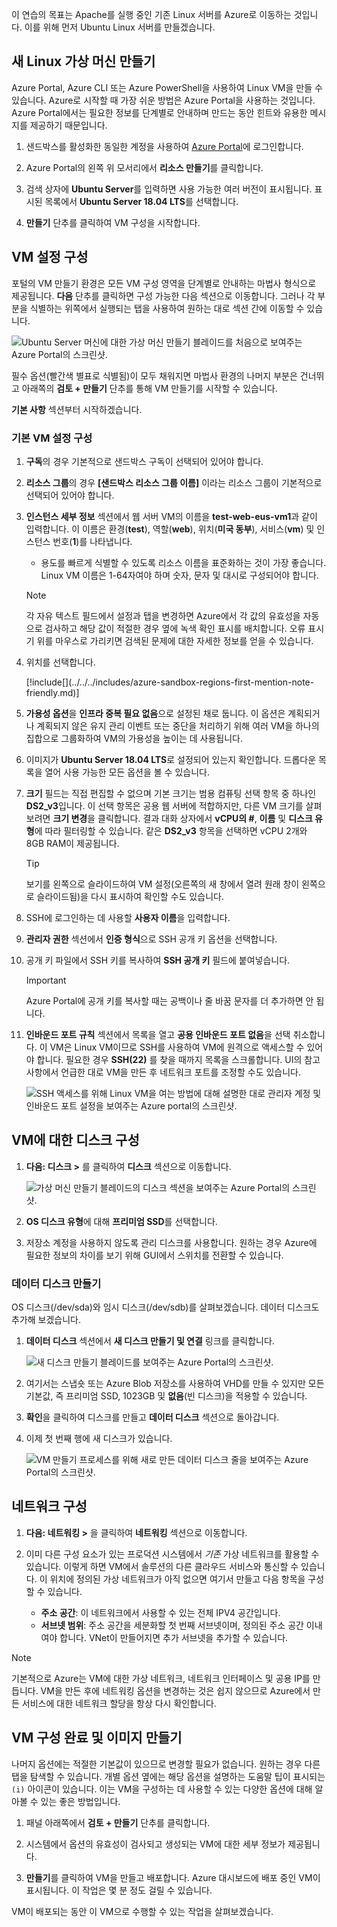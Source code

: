 이 연습의 목표는 Apache를 실행 중인 기존 Linux 서버를 Azure로 이동하는 것입니다. 이를 위해 먼저 Ubuntu Linux 서버를 만들겠습니다.

## <a name="create-a-new-linux-virtual-machine"></a>새 Linux 가상 머신 만들기

Azure Portal, Azure CLI 또는 Azure PowerShell을 사용하여 Linux VM을 만들 수 있습니다. Azure로 시작할 때 가장 쉬운 방법은 Azure Portal을 사용하는 것입니다. Azure Portal에서는 필요한 정보를 단계별로 안내하며 만드는 동안 힌트와 유용한 메시지를 제공하기 때문입니다.

1. 샌드박스를 활성화한 동일한 계정을 사용하여 [Azure Portal](https://portal.azure.com/learn.docs.microsoft.com?azure-portal=true)에 로그인합니다.

1. Azure Portal의 왼쪽 위 모서리에서 **리소스 만들기**를 클릭합니다.

1. 검색 상자에 **Ubuntu Server**를 입력하면 사용 가능한 여러 버전이 표시됩니다. 표시된 목록에서 **Ubuntu Server 18.04 LTS**를 선택합니다.

1. **만들기** 단추를 클릭하여 VM 구성을 시작합니다.

## <a name="configure-the-vm-settings"></a>VM 설정 구성

포털의 VM 만들기 환경은 모든 VM 구성 영역을 단계별로 안내하는 마법사 형식으로 제공됩니다. **다음** 단추를 클릭하면 구성 가능한 다음 섹션으로 이동합니다. 그러나 각 부분을 식별하는 위쪽에서 실행되는 탭을 사용하여 원하는 대로 섹션 간에 이동할 수 있습니다.

![Ubuntu Server 머신에 대한 가상 머신 만들기 블레이드를 처음으로 보여주는 Azure Portal의 스크린샷.](../media/3-azure-portal-create-vm.png)

필수 옵션(빨간색 별표로 식별됨)이 모두 채워지면 마법사 환경의 나머지 부분은 건너뛰고 아래쪽의 **검토 + 만들기** 단추를 통해 VM 만들기를 시작할 수 있습니다.

**기본 사항** 섹션부터 시작하겠습니다.

### <a name="configure-basic-vm-settings"></a>기본 VM 설정 구성

1. **구독**의 경우 기본적으로 샌드박스 구독이 선택되어 있어야 합니다.

1. **리소스 그룹**의 경우 **<rgn>[샌드박스 리소스 그룹 이름]</rgn>** 이라는 리소스 그룹이 기본적으로 선택되어 있어야 합니다.

1. **인스턴스 세부 정보** 섹션에서 웹 서버 VM의 이름을 **test-web-eus-vm1**과 같이 입력합니다. 이 이름은 환경(**test**), 역할(**web**), 위치(**미국 동부**), 서비스(**vm**) 및 인스턴스 번호(**1**)를 나타냅니다.
    - 용도를 빠르게 식별할 수 있도록 리소스 이름을 표준화하는 것이 가장 좋습니다. Linux VM 이름은 1-64자여야 하며 숫자, 문자 및 대시로 구성되어야 합니다.

    > [!NOTE]
    > 각 자유 텍스트 필드에서 설정과 탭을 변경하면 Azure에서 각 값의 유효성을 자동으로 검사하고 해당 값이 적절한 경우 옆에 녹색 확인 표시를 배치합니다. 오류 표시기 위를 마우스로 가리키면 검색된 문제에 대한 자세한 정보를 얻을 수 있습니다.

1. 위치를 선택합니다.

    <!-- Resource selection --> [!include[](../../../includes/azure-sandbox-regions-first-mention-note-friendly.md)]

1. **가용성 옵션**을 **인프라 중복 필요 없음**으로 설정된 채로 둡니다. 이 옵션은 계획되거나 계획되지 않은 유지 관리 이벤트 또는 중단을 처리하기 위해 여러 VM을 하나의 집합으로 그룹화하여 VM의 가용성을 높이는 데 사용됩니다.

1. 이미지가 **Ubuntu Server 18.04 LTS**로 설정되어 있는지 확인합니다. 드롭다운 목록을 열어 사용 가능한 모든 옵션을 볼 수 있습니다.

1. **크기** 필드는 직접 편집할 수 없으며 기본 크기는 범용 컴퓨팅 선택 항목 중 하나인 **DS2_v3**입니다. 이 선택 항목은 공용 웹 서버에 적합하지만, 다른 VM 크기를 살펴보려면 **크기 변경**을 클릭합니다. 결과 대화 상자에서 **vCPU의 #**, **이름** 및 **디스크 유형**에 따라 필터링할 수 있습니다. 같은 **DS2_v3** 항목을 선택하면 vCPU 2개와 8GB RAM이 제공됩니다.

    > [!TIP]
    > 보기를 왼쪽으로 슬라이드하여 VM 설정(오른쪽의 새 창에서 열려 원래 창이 왼쪽으로 슬라이드됨)을 다시 표시하여 확인할 수도 있습니다.

1. SSH에 로그인하는 데 사용할 **사용자 이름**을 입력합니다.

1. **관리자 권한** 섹션에서 **인증 형식**으로 SSH 공개 키 옵션을 선택합니다.

1. 공개 키 파일에서 SSH 키를 복사하여 **SSH 공개 키** 필드에 붙여넣습니다.

    > [!IMPORTANT]
    > Azure Portal에 공개 키를 복사할 때는 공백이나 줄 바꿈 문자를 더 추가하면 안 됩니다.

1. **인바운드 포트 규칙** 섹션에서 목록을 열고 **공용 인바운드 포트 없음**을 선택 취소합니다. 이 VM은 Linux VM이므로 SSH를 사용하여 VM에 원격으로 액세스할 수 있어야 합니다. 필요한 경우 **SSH(22)** 를 찾을 때까지 목록을 스크롤합니다. UI의 참고 사항에서 언급한 대로 VM을 만든 후 네트워크 포트를 조정할 수도 있습니다.

    ![SSH 액세스를 위해 Linux VM을 여는 방법에 대해 설명한 대로 관리자 계정 및 인바운드 포트 설정을 보여주는 Azure portal의 스크린샷.](../media/3-open-ports.png)

## <a name="configure-disks-for-the-vm"></a>VM에 대한 디스크 구성

1. **다음: 디스크 >** 를 클릭하여 **디스크** 섹션으로 이동합니다.

    ![가상 머신 만들기 블레이드의 디스크 섹션을 보여주는 Azure Portal의 스크린샷.](../media/3-configure-disks.png)

1. **OS 디스크 유형**에 대해 **프리미엄 SSD**를 선택합니다.

1. 저장소 계정을 사용하지 않도록 관리 디스크를 사용합니다. 원하는 경우 Azure에 필요한 정보의 차이를 보기 위해 GUI에서 스위치를 전환할 수 있습니다.

### <a name="create-a-data-disk"></a>데이터 디스크 만들기

OS 디스크(/dev/sda)와 임시 디스크(/dev/sdb)를 살펴보겠습니다. 데이터 디스크도 추가해 보겠습니다.

1. **데이터 디스크** 섹션에서 **새 디스크 만들기 및 연결** 링크를 클릭합니다.

    ![새 디스크 만들기 블레이드를 보여주는 Azure Portal의 스크린샷.](../media/3-add-data-disk.png)

1. 여기서는 스냅숏 또는 Azure Blob 저장소를 사용하여 VHD를 만들 수 있지만 모든 기본값, 즉 프리미엄 SSD, 1023GB 및 **없음**(빈 디스크)을 적용할 수 있습니다.

1. **확인**을 클릭하여 디스크를 만들고 **데이터 디스크** 섹션으로 돌아갑니다.

1. 이제 첫 번째 행에 새 디스크가 있습니다.

    ![VM 만들기 프로세스를 위해 새로 만든 데이터 디스크 줄을 보여주는 Azure Portal의 스크린샷.](../media/3-new-disk.png)

## <a name="configure-the-network"></a>네트워크 구성

1. **다음: 네트워킹 >** 을 클릭하여 **네트워킹** 섹션으로 이동합니다.

1. 이미 다른 구성 요소가 있는 프로덕션 시스템에서 _기존_ 가상 네트워크를 활용할 수 있습니다. 이렇게 하면 VM에서 솔루션의 다른 클라우드 서비스와 통신할 수 있습니다. 이 위치에 정의된 가상 네트워크가 아직 없으면 여기서 만들고 다음 항목을 구성할 수 있습니다.
    - **주소 공간**: 이 네트워크에서 사용할 수 있는 전체 IPV4 공간입니다.
    - **서브넷 범위**: 주소 공간을 세분화할 첫 번째 서브넷이며, 정의된 주소 공간 이내여야 합니다. VNet이 만들어지면 추가 서브넷을 추가할 수 있습니다.

> [!NOTE]
> 기본적으로 Azure는 VM에 대한 가상 네트워크, 네트워크 인터페이스 및 공용 IP를 만듭니다. VM을 만든 후에 네트워킹 옵션을 변경하는 것은 쉽지 않으므로 Azure에서 만든 서비스에 대한 네트워크 할당을 항상 다시 확인합니다.

## <a name="finish-configuring-the-vm-and-create-the-image"></a>VM 구성 완료 및 이미지 만들기

나머지 옵션에는 적절한 기본값이 있으므로 변경할 필요가 없습니다. 원하는 경우 다른 탭을 탐색할 수 있습니다. 개별 옵션 옆에는 해당 옵션을 설명하는 도움말 팁이 표시되는 `(i)` 아이콘이 있습니다. 이는 VM을 구성하는 데 사용할 수 있는 다양한 옵션에 대해 알아볼 수 있는 좋은 방법입니다.

1. 패널 아래쪽에서 **검토 + 만들기** 단추를 클릭합니다.

1. 시스템에서 옵션의 유효성이 검사되고 생성되는 VM에 대한 세부 정보가 제공됩니다.

1. **만들기**를 클릭하여 VM을 만들고 배포합니다. Azure 대시보드에 배포 중인 VM이 표시됩니다. 이 작업은 몇 분 정도 걸릴 수 있습니다.

VM이 배포되는 동안 이 VM으로 수행할 수 있는 작업을 살펴보겠습니다.